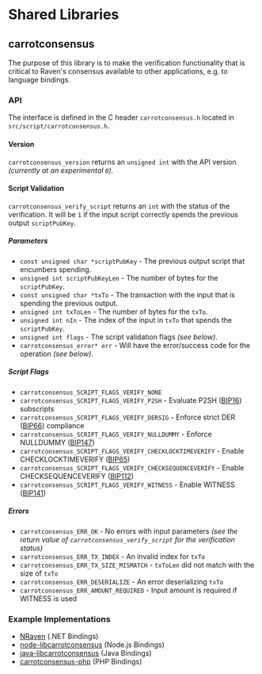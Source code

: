 Shared Libraries
================

## carrotconsensus

The purpose of this library is to make the verification functionality that is critical to Raven's consensus available to other applications, e.g. to language bindings.

### API

The interface is defined in the C header `carrotconsensus.h` located in  `src/script/carrotconsensus.h`.

#### Version

`carrotconsensus_version` returns an `unsigned int` with the API version *(currently at an experimental `0`)*.

#### Script Validation

`carrotconsensus_verify_script` returns an `int` with the status of the verification. It will be `1` if the input script correctly spends the previous output `scriptPubKey`.

##### Parameters
- `const unsigned char *scriptPubKey` - The previous output script that encumbers spending.
- `unsigned int scriptPubKeyLen` - The number of bytes for the `scriptPubKey`.
- `const unsigned char *txTo` - The transaction with the input that is spending the previous output.
- `unsigned int txToLen` - The number of bytes for the `txTo`.
- `unsigned int nIn` - The index of the input in `txTo` that spends the `scriptPubKey`.
- `unsigned int flags` - The script validation flags *(see below)*.
- `carrotconsensus_error* err` - Will have the error/success code for the operation *(see below)*.

##### Script Flags
- `carrotconsensus_SCRIPT_FLAGS_VERIFY_NONE`
- `carrotconsensus_SCRIPT_FLAGS_VERIFY_P2SH` - Evaluate P2SH ([BIP16](https://github.com/carrot/bips/blob/master/bip-0016.mediawiki)) subscripts
- `carrotconsensus_SCRIPT_FLAGS_VERIFY_DERSIG` - Enforce strict DER ([BIP66](https://github.com/carrot/bips/blob/master/bip-0066.mediawiki)) compliance
- `carrotconsensus_SCRIPT_FLAGS_VERIFY_NULLDUMMY` - Enforce NULLDUMMY ([BIP147](https://github.com/carrot/bips/blob/master/bip-0147.mediawiki))
- `carrotconsensus_SCRIPT_FLAGS_VERIFY_CHECKLOCKTIMEVERIFY` - Enable CHECKLOCKTIMEVERIFY ([BIP65](https://github.com/carrot/bips/blob/master/bip-0065.mediawiki))
- `carrotconsensus_SCRIPT_FLAGS_VERIFY_CHECKSEQUENCEVERIFY` - Enable CHECKSEQUENCEVERIFY ([BIP112](https://github.com/carrot/bips/blob/master/bip-0112.mediawiki))
- `carrotconsensus_SCRIPT_FLAGS_VERIFY_WITNESS` - Enable WITNESS ([BIP141](https://github.com/carrot/bips/blob/master/bip-0141.mediawiki))

##### Errors
- `carrotconsensus_ERR_OK` - No errors with input parameters *(see the return value of `carrotconsensus_verify_script` for the verification status)*
- `carrotconsensus_ERR_TX_INDEX` - An invalid index for `txTo`
- `carrotconsensus_ERR_TX_SIZE_MISMATCH` - `txToLen` did not match with the size of `txTo`
- `carrotconsensus_ERR_DESERIALIZE` - An error deserializing `txTo`
- `carrotconsensus_ERR_AMOUNT_REQUIRED` - Input amount is required if WITNESS is used

### Example Implementations
- [NRaven](https://github.com/NicolasDorier/NRaven/blob/master/NRaven/Script.cs#L814) (.NET Bindings)
- [node-libcarrotconsensus](https://github.com/bitpay/node-libcarrotconsensus) (Node.js Bindings)
- [java-libcarrotconsensus](https://github.com/dexX7/java-libcarrotconsensus) (Java Bindings)
- [carrotconsensus-php](https://github.com/Bit-Wasp/carrotconsensus-php) (PHP Bindings)
